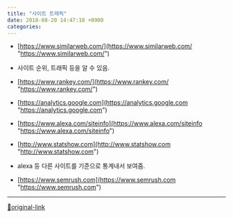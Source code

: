 ```yaml
---
title: "사이트 트래픽"
date: 2018-08-20 14:47:18 +0900
categories: 
---
```

  

- [https://www.similarweb.com/](https://www.similarweb.com/ "https://www.similarweb.com/")
- 사이트 순위, 트래픽 등을 알 수 있음.

- [https://www.rankey.com/](https://www.rankey.com/ "https://www.rankey.com/")
- [https://analytics.google.com](https://analytics.google.com "https://analytics.google.com")
- [https://www.alexa.com/siteinfo](https://www.alexa.com/siteinfo "https://www.alexa.com/siteinfo")
- [http://www.statshow.com](http://www.statshow.com "http://www.statshow.com")
- alexa 등 다른 사이트를 기준으로 통계내서 보여줌.

- [https://www.semrush.com](https://www.semrush.com "https://www.semrush.com")





***
[🔗original-link](http://www.mins01.com/mh/tech/read/1188)
